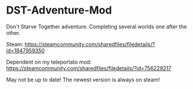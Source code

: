# DST-Adventure-Mod
Don't Starve Together adventure. Completing several worlds one after the other.

Steam: https://steamcommunity.com/sharedfiles/filedetails/?id=1847959350

Dependent on my teleportato mod: 
https://steamcommunity.com/sharedfiles/filedetails/?id=756229217

May not be up to date!
The newest version is always on steam!
